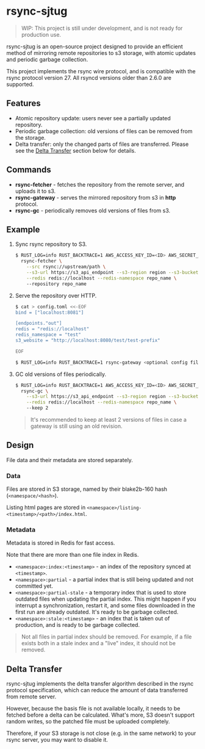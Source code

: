 # rsync-sjtug

> WIP: This project is still under development, and is not ready for production use.

rsync-sjtug is an open-source project designed to provide an efficient method of mirroring remote repositories to s3
storage, with atomic updates and periodic garbage collection.

This project implements the rsync wire protocol, and is compatible with the rsync protocol version 27. All rsyncd
versions older than 2.6.0 are supported.

## Features

* Atomic repository update: users never see a partially updated repository.
* Periodic garbage collection: old versions of files can be removed from the storage.
* Delta transfer: only the changed parts of files are transferred. Please see the [Delta Transfer]() section below for
  details.

## Commands

* **rsync-fetcher** - fetches the repository from the remote server, and uploads it to s3.
* **rsync-gateway** - serves the mirrored repository from s3 in **http** protocol.
* **rsync-gc** - periodically removes old versions of files from s3.

## Example

1. Sync rsync repository to S3.
    ```bash
    $ RUST_LOG=info RUST_BACKTRACE=1 AWS_ACCESS_KEY_ID=<ID> AWS_SECRET_ACCESS_KEY=<KEY> \
      rsync-fetcher \
        --src rsync://upstream/path \
        --s3-url https://s3_api_endpoint --s3-region region --s3-bucket bucket --s3-prefix repo_name \
        --redis redis://localhost --redis-namespace repo_name \ 
        --repository repo_name
    ```
2. Serve the repository over HTTP.
    ```bash
    $ cat > config.toml <<-EOF
    bind = ["localhost:8081"]

    [endpoints."out"]
    redis = "redis://localhost"
    redis_namespace = "test"
    s3_website = "http://localhost:8080/test/test-prefix"
   
    EOF

    $ RUST_LOG=info RUST_BACKTRACE=1 rsync-gateway <optional config file>
    ```

3. GC old versions of files periodically.
    ```bash
    $ RUST_LOG=info RUST_BACKTRACE=1 AWS_ACCESS_KEY_ID=<ID> AWS_SECRET_ACCESS_KEY=<KEY> \
      rsync-gc \
        --s3-url https://s3_api_endpoint --s3-region region --s3-bucket bucket --s3-prefix repo_name \
        --redis redis://localhost --redis-namespace repo_name \ 
        --keep 2
    ```
   > It's recommended to keep at least 2 versions of files in case a gateway is still using an old revision.

## Design

File data and their metadata are stored separately.

### Data

Files are stored in S3 storage, named by their blake2b-160 hash (`<namespace/<hash>`).

Listing html pages are stored in `<namespace>/listing-<timestamp>/<path>/index.html`.

### Metadata

Metadata is stored in Redis for fast access.

Note that there are more than one file index in Redis.

- `<namespace>:index:<timestamp>` - an index of the repository synced at `<timestamp>`.
- `<namespace>:partial` - a partial index that is still being updated and not committed yet.
- `<namespace>:partial-stale` - a temporary index that is used to store outdated files when updating the partial index.
  This might happen if you interrupt a synchronization, restart it, and some files downloaded in the first run are
  already outdated. It's ready to be garbage collected.
- `<namespace>:stale:<timestamp>` - an index that is taken out of production, and is ready to be garbage collected.

> Not all files in partial index should be removed. For example, if a file exists both in a stale index and a "live"
> index, it should not be removed.

## Delta Transfer

rsync-sjtug implements the delta transfer algorithm described in the rsync protocol specification, which can reduce the
amount of data transferred from remote server.

However, because the basis file is not available locally, it needs to be fetched before a delta can be calculated.
What's more, S3 doesn't support random writes, so the patched file must be uploaded completely.

Therefore, if your S3 storage is not close (e.g. in the same network) to your rsync server, you may want to disable it.